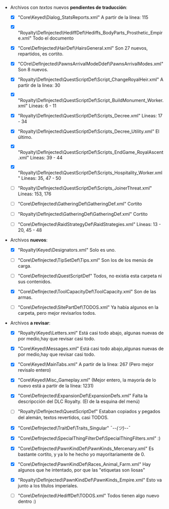 
* Archivos con *textos* nuevos **pendientes de traducción**:

	* [x] "Core\Keyed\Dialog_StatsReports.xml"												A partir de la línea: 115
	
	* [x] "Royalty\DefInjected\HediffDef\Hediffs_BodyParts_Prosthetic_Empire.xml"			Todo el documento

	* [x] "Core\DefInjected\HairDef\HairsGeneral.xml"										Son 27 nuevos, repartidos, es cortito.
			
	* [x] "COre\DefInjected\PawnsArrivalModeDdef\PawnsArrivalModes.xml"						Son 8 nuevos.

	* [x] "Royalty\DefInjected\QuestScriptDef\Script_ChangeRoyalHeir.xml"					A partir de la línea: 30

	* [x] "Royalty\DefInjected\QuestScriptDef\Script_BuildMonument_Worker.xml"				Líneas: 6 - 11

	* [x] "Royalty\DefInjected\QuestScriptDef\Scripts_Decree.xml"							Líneas: 17 - 34

	* [x] "Royalty\DefInjected\QuestScriptDef\Scripts_Decree_Utility.xml"					El último.

	* [x] "Royalty\DefInjected\QuestScriptDef\Scripts_EndGame_RoyalAscent.xml"				Líneas: 39 - 44

	* [x] "Royalty\DefInjected\QuestScriptDef\Scripts_Hospitality_Worker.xml"				Líneas: 35, 47 - 50

	* [ ] "Royalty\DefInjected\QuestScriptDef\Scripts_JoinerThreat.xml"						Líneas: 153, 176

	* [ ] "Core\DefInjected\GatheringDef\GatheringDef.xml"									Cortito

	* [ ] "Royalty\DefInjected\GatheringDef\GatheringDef.xml"								Cortito

	* [ ] "Core\DefInjected\RaidStrategyDef\RaidStrategies.xml"								Líneas: 13 - 20, 45 - 48




* Archivos **nuevos**:

	* [x] "Royalty\Keyed\Designators.xml"							Solo es uno.

	* [ ] "Core\DefInjected\TipSetDef\Tips.xml"						Son los de los menús de carga.

	* [ ] "Core\DefInjected\QuestScriptDef\"						Todos, no existia esta carpeta ni sus contenidos.

	* [x] "Core\DefInjected\ToolCapacityDef\ToolCapacity.xml"		Son de las armas.

	* [ ] "Core\Definjected\SitePartDef\TODOS.xml"					Ya había algunos en la carpeta, pero mejor revisarlos todos.


* Archivos **a revisar**:

	* [x] "Royalty\Keyed\Letters.xml"									Está casi todo abajo, algunas nuevas de por medio,hay que revisar casi todo.

	* [x] "Core\Keyed\Messages.xml"										Está casi todo abajo,algunas nuevas de por medio,hay que revisar casi todo.

	* [x] "Core\Keyed\MainTabs.xml"										A partir de la línea: 267 (Pero mejor revisalo entero)

	* [x] "Core\Keyed\Misc_Gameplay.xml"								(Mejor entero, la mayoría de lo nuevo está a partir de la línea: 1231)

	* [x] "Core\DefInjected\ExpansionDef\ExpansionDefs.xml"				Falta la descripcción del DLC Royalty. (El de la esquina del menú)

	* [ ] "Royalty\DefInjected\QuestScriptDef\"							Estaban copiados y pegados del alemán, textos revertidos, casi TODOS.

	* [x] "Core\DefInjected\TraitDef\Traits_Singular"							¯--_(ツ)_--¯

	* [x] "Core\DefInjected\SpecialThingFilterDef\SpecialThingFilters.xml"		:)

	* [x] "Core\DefInjected\PawnKindDef\PawnKinds_Mercenary.xml"				Es bastante cortito, y ya lo he hecho yo mayoritariamente de 0.

	* [x] "Core\DefInjected\PawnKindDef\Races_Animal_Farm.xml"					Hay algunos que he intentado, por que las "etiquetas son liosas"

	* [x] "Royalty\DefInjected\PawnKindDef\PawnKinds_Empire.xml"				Esto va junto a los títulos imperiales.

	* [ ] "Core\Definjected\HediffDef\TODOS.xml"								Todos tienen algo nuevo dentro :)
